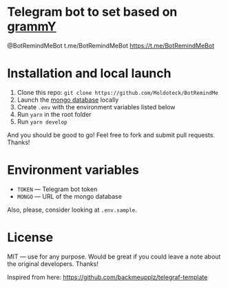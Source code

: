 # Telegram bot to set based on [grammY](https://grammy.dev)

@BotRemindMeBot
t.me/BotRemindMeBot
https://t.me/BotRemindMeBot

# Installation and local launch

1. Clone this repo: `git clone https://github.com/Moldoteck/BotRemindMe`
2. Launch the [mongo database](https://www.mongodb.com/) locally
3. Create `.env` with the environment variables listed below
4. Run `yarn` in the root folder
5. Run `yarn develop`

And you should be good to go! Feel free to fork and submit pull requests. Thanks!

# Environment variables

- `TOKEN` — Telegram bot token
- `MONGO` — URL of the mongo database

Also, please, consider looking at `.env.sample`.

# License

MIT — use for any purpose. Would be great if you could leave a note about the original developers. Thanks!

Inspired from here: https://github.com/backmeupplz/telegraf-template
 
